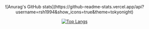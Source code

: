 <div align=center> ![Anurag's GitHub stats](https://github-readme-stats.vercel.app/api?username=rsh1994&show_icons=true&theme=tokyonight)

[![Top Langs](https://github-readme-stats.vercel.app/api/top-langs/?username=rsh1994&layout=compact)](https://github.com/anuraghazra/github-readme-stats)
</div>
